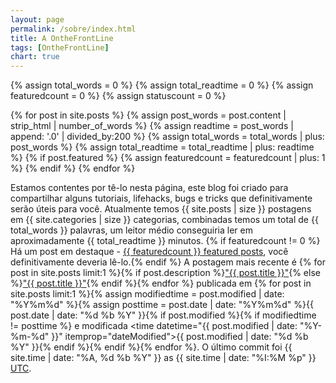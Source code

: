 ```yaml
---
layout: page
permalink: /sobre/index.html
title: A OntheFrontLine
tags: [OntheFrontLine]
chart: true
---
```


{% assign total_words = 0 %}
{% assign total_readtime = 0 %}
{% assign featuredcount = 0 %}
{% assign statuscount = 0 %}

{% for post in site.posts %}
    {% assign post_words = post.content | strip_html | number_of_words %}
    {% assign readtime = post_words | append: '.0' | divided_by:200 %}
    {% assign total_words = total_words | plus: post_words %}
    {% assign total_readtime = total_readtime | plus: readtime %}
    {% if post.featured %}
    {% assign featuredcount = featuredcount | plus: 1 %}
    {% endif %}
{% endfor %}

Estamos contentes por tê-lo nesta página, este blog foi criado para compartilhar alguns tutoriais, lifehacks, bugs e tricks que definitivamente serão úteis para você. Atualmente temos {{ site.posts | size }} postagens em {{ site.categories | size }} categorias, combinadas temos um total de {{ total_words }} palavras, um leitor médio conseguiria ler em aproximadamente <span class="time">{{ total_readtime }}</span> minutos. {% if featuredcount != 0 %} Há um post em destaque - <a href="{{ site.url }}/featured">{{ featuredcount }} featured posts</a>, você definitivamente deveria lê-lo.{% endif %} A postagem mais recente é {% for post in site.posts limit:1 %}{% if post.description %}<a href="{{ site.url }}{{ post.url }}" title="{{ post.description }}">"{{ post.title }}"</a>{% else %}<a href="{{ site.url }}{{ post.url }}" title="{{ post.description }}" title="Leia mais sobre {{ post.title }}">"{{ post.title }}"</a>{% endif %}{% endfor %} publicada em {% for post in site.posts limit:1 %}{% assign modifiedtime = post.modified | date: "%Y%m%d" %}{% assign posttime = post.date | date: "%Y%m%d" %}<time datetime="{{ post.date | date_to_xmlschema }}" class="post-time">{{ post.date | date: "%d %b %Y" }}</time>{% if post.modified %}{% if modifiedtime != posttime %} e modificada   <time datetime="{{ post.modified | date: "%Y-%m-%d" }}" itemprop="dateModified">{{ post.modified | date: "%d %b %Y" }}</time>{% endif %}{% endif %}{% endfor %}. O último commit foi {{ site.time | date: "%A, %d %b %Y" }} as {{ site.time | date: "%I:%M %p" }} [UTC](http://en.wikipedia.org/wiki/Coordinated_Universal_Time "Temps Universel Coordonné").

